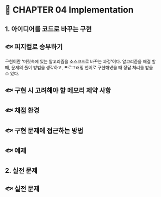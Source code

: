 # 🍥 CHAPTER 04  Implementation

## 1. 아이디어를 코드로 바꾸는 구현

## 🐟 피지컬로 승부하기

구현이란 '머릿속에 있는 알고리즘을 소스코드로 바꾸는 과정'이다. 알고리즘을 해결 할 때, 문제의 풀이 방법을 생각하고, 프로그래밍 언어로 구현해냈을 때 정답 처리를 받을 수 있다.

## 🐟 구현 시 고려해야 할 메모리 제약 사항

## 🐟 채점 환경

## 🐟 구현 문제에 접근하는 방법

## 🐟 예제

## 2. 실전 문제

## 🐟 실전 문제

